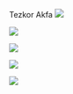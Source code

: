 Tezkor Akfa
![](https://github.com/JahongirmirzoDv/TezkorAkfa/blob/master/app/Screenshot%202024-08-27%20at%204.27.00%E2%80%AFAM.png?raw=true)

![](https://github.com/JahongirmirzoDv/TezkorAkfa/blob/master/app/Screenshot%202024-08-27%20at%204.27.11%E2%80%AFAM.png?raw=true)

![](https://github.com/JahongirmirzoDv/TezkorAkfa/blob/master/app/Screenshot%202024-08-27%20at%204.27.26%E2%80%AFAM.png?raw=true)

![](https://github.com/JahongirmirzoDv/TezkorAkfa/blob/master/app/Screenshot%202024-08-27%20at%204.27.43%E2%80%AFAM.png?raw=true)

![](https://github.com/JahongirmirzoDv/TezkorAkfa/blob/master/app/Screenshot%202024-08-27%20at%204.28.13%E2%80%AFAM.png?raw=true)
